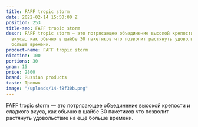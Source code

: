 ```yaml
---
title: FAFF tropic storm
date: 2022-02-14 15:50:00 Z
position: 253
title-seo: FAFF tropic storm
descr: FAFF tropic storm — это потрясающее объединение высокой крепости и сладкого
  вкуса, как обычно в шайбе 30 пакетиков что позволит растянуть удовольствие на ещё
  больше времени.
product-name: FAFF tropic storm
nicotine: 100
portions: 30
gram: 15
price: 2800
brand: Russian products
taste: Тропик
image: "/uploads/14-f8f30b.png"
---
```


FAFF tropic storm — это потрясающее объединение высокой крепости и сладкого вкуса, как обычно в шайбе 30 пакетиков что позволит растянуть удовольствие на ещё больше времени.